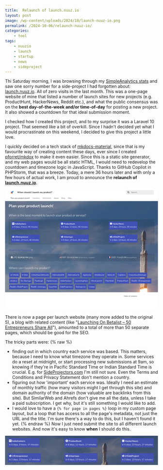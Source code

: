 ```yaml
---
title:  Relaunch of launch.nuuz.io
layout: post
image: /wp-content/uploads/2024/10/launch-nuuz-io.png
permalink: /2024-10-06/relaunch-nuuz-io/
categories:
    - tool
tags:
    - nuuzio
    - launch
    - startup
    - news
    - sideproject
---
```

Thi Saturday morning, I was browsing through my [SimpleAnalytics stats](https://www.simpleanalytics.com/) and saw one sorry number for a side-project I had forgotten about: [launch.nuuz.io](https://launch.nuuz.io/). All of zero visits in the last month. This was a one-page website of mine that listed a number of launch sites for new projects (e.g. ProductHunt, HackerNews, Reddit etc.), and what the public consensus was on the **best day-of-the-week and/or time-of-day** for posting a new project. It also showed a countdown for that ideal submission moment.

I checked how I created this project, and to my surprise it was a Laravel 10 project. That seemed like a bit of overkill. Since I hadn't decided yet what I would procrastinate on this weekend, I decided to give this project a little love.

I quickly decided on a tech stack of [mkdocs-material](https://squidfunk.github.io/mkdocs-material/), since that is my favourite way of creating content these days, ever since I created [pforret/mkdox](https://github.com/pforret/mkdox/) to make it even easier. Since this is a static site generator, and my web pages would be all static HTML, I would need to redevelop the countdown and timezone logic in JavaScript. Thanks to GitHub Copilot in PHPStorm, that was a breeze. Today, a mere 36 hours later and with only a few hours of actual work, I am proud to announce the **relaunch of [launch.nuuz.io](https://launch.nuuz.io/)**.

[![](/wp-content/uploads/2024/10/launch-nuuz-io.png)](https://launch.nuuz.io/)

There is now a page per launch website (many more added to the original 5), a blog with related content (like "[Launching On Betalist – 50 Entrepreneurs Share All](https://launch.nuuz.io/blog/2023/06/launching-on-betalist--50-entrepreneurs-share-all/)"), amounted to a total of more than 50 separate pages, which should be good for the SEO. 

The tricky parts were:
{% raw %}
* finding out in which country each service was based. This matters, because I need to know what timezone they operate in. Some services do a reset at midnight, or start processing new submissions at 9am, so knowing if they're in Pacific Standard Time or Indian Standard Time is crucial. E.g. for [SideProjectors.com](https://www.sideprojectors.com/) I'm still not sure. Even the Terms and Conditions and Privacy Statement don't mention a country.
* figuring out how 'important' each service was. Ideally I need an estimate of monthly traffic (how many visitors might I get through this site) and domain authority of the domain (how valuable are backlinks from this site). But SimilarWeb and Ahrefs don't give me all the data, unless I take a paid subscription. I get why, but it's still something I would like to add.
* I would love to have a `{% for page in pages %}` loop in my custom page layout, but a loop that has access to all the page's metadata, not just the URL and the title. I'm sure there's a way to do this, but I haven't found it yet.
{% endraw %}
Now I just need submit the site to all different launch websites. And now it's easy to know **when** I should do this. 

![](/wp-content/uploads/2024/10/countdown.png) 
